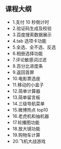 ## 课程大纲

- 1.支付 10 秒倒计时
- 2.验证码生成及校验
- 3.百度搜索数据展示
- 4.tab 选项卡功能
- 5.全选、全不选、反选
- 6.相册选择功能
- 7.评论敏感词过滤
- 8.百分比进度条
- 9.返回首屏
- 10.电影票选座
- 11.移动的小盒子
- 12.简单计算器
- 13.简单留言板
- 14.三级导航菜单
- 15.微博热点 top10
- 16.老虎机和抽机器
- 17.轮播图功能
- 18.放大镜功能
- 19.购物车计算
- 20.飞机大战游戏
